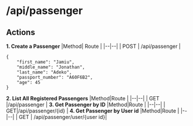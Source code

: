 # /api/passenger

## Actions
**1. Create a Passenger** 
|Method| Route |
|--|--|
| POST | /api/passenger |

    {   
	    "first_name": "Jamiu",
	    "middle_name": "Jonathan",
	    "last_name": "Adeko",
	    "passport_number": "A60F6B2",
	    "age": 45
    }
    

**2. List All Registered Passengers**
|Method|Route  |
|--|--|
| GET |/api/passenger  |
**3. Get Passenger by ID**
|Method|Route  |
|--|--|
|  GET|/api/passenger/{id}  |
**4. Get Passenger by User id**
|Method|Route  |
|--|--|
| GET |  /api/passenger/user/{user id}|



